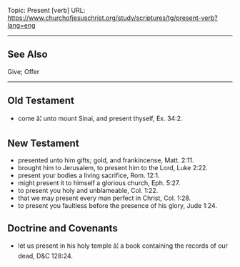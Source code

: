 Topic: Present [verb]
URL: https://www.churchofjesuschrist.org/study/scriptures/tg/present-verb?lang=eng

---

## See Also

Give; Offer

---

## Old Testament

- come â¦ unto mount Sinai, and present thyself, Ex. 34:2.

## New Testament

- presented unto him gifts; gold, and frankincense, Matt. 2:11.
- brought him to Jerusalem, to present him to the Lord, Luke 2:22.
- present your bodies a living sacrifice, Rom. 12:1.
- might present it to himself a glorious church, Eph. 5:27.
- to present you holy and unblameable, Col. 1:22.
- that we may present every man perfect in Christ, Col. 1:28.
- to present you faultless before the presence of his glory, Jude 1:24.

## Doctrine and Covenants

- let us present in his holy temple â¦ a book containing the records of our dead, D&C 128:24.

